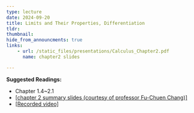 ```yaml
---
type: lecture
date: 2024-09-20
title: Limits and Their Properties, Differentiation
tldr: 
thumbnail: 
hide_from_announcments: true
links: 
    - url: /static_files/presentations/Calculus_Chapter2.pdf
      name: chapter2 slides

---
```

**Suggested Readings:**
- Chapter 1.4~2.1
- [[chapter 2 summary slides (courtesy of professor Fu-Chuen Chang)]](/nsysu-calculus1-2023/static_files/presentations/Chap02_Summary.pdf)
- [[Recorded video]](https://www.youtube.com/playlist?list=PLHNZtBNWQ-87373Jfp_8g4I9RDOH2pnOZ)
